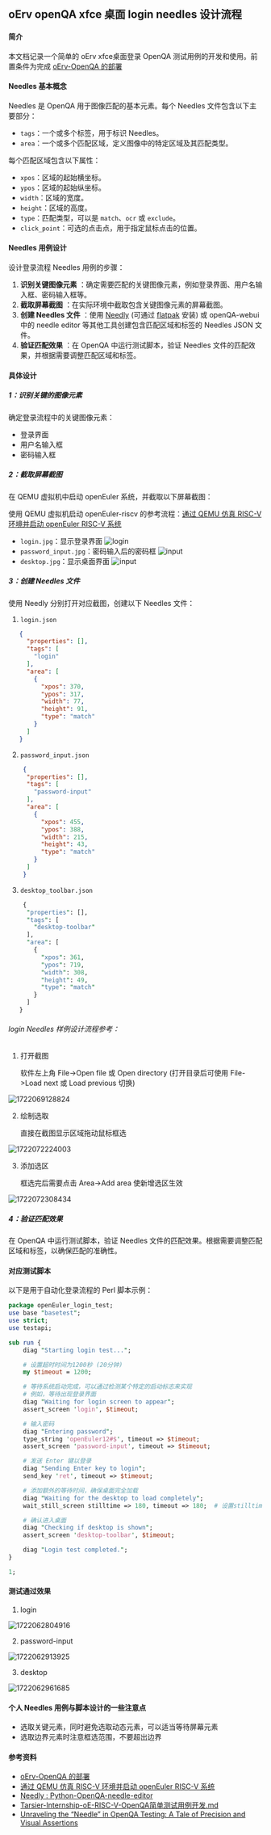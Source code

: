 ## oErv openQA xfce 桌面 login needles 设计流程

#### 简介

本文档记录一个简单的 oErv xfce桌面登录 OpenQA 测试用例的开发和使用。前置条件为完成 [oErv-OpenQA 的部署](https://gitee.com/lvxiaoqian/memo/blob/master/deploy-openQA-for-riscv.md)

#### Needles 基本概念

Needles 是 OpenQA 用于图像匹配的基本元素。每个 Needles 文件包含以下主要部分：

* `tags`：一个或多个标签，用于标识 Needles。
* `area`：一个或多个匹配区域，定义图像中的特定区域及其匹配类型。

每个匹配区域包含以下属性：

* `xpos`：区域的起始横坐标。
* `ypos`：区域的起始纵坐标。
* `width`：区域的宽度。
* `height`：区域的高度。
* `type`：匹配类型，可以是 `match`、`ocr` 或 `exclude`。
* `click_point`：可选的点击点，用于指定鼠标点击的位置。

#### Needles 用例设计

设计登录流程 Needles 用例的步骤：

1. **识别关键图像元素** ：确定需要匹配的关键图像元素，例如登录界面、用户名输入框、密码输入框等。
2. **截取屏幕截图** ：在实际环境中截取包含关键图像元素的屏幕截图。
3. **创建 Needles 文件** ：使用 [Needly](https://pagure.io/fedora-qa/Python-OpenQA-needle-editor) (可通过 [flatpak](https://flathub.org/oc/apps/io.github.lruzicka.Needly) 安装) 或 openQA-webui 中的 needle editor 等其他工具创建包含匹配区域和标签的 Needles JSON 文件。
4. **验证匹配效果** ：在 OpenQA 中运行测试脚本，验证 Needles 文件的匹配效果，并根据需要调整匹配区域和标签。

#### 具体设计

##### 1：识别关键的图像元素

确定登录流程中的关键图像元素：

* 登录界面
* 用户名输入框
* 密码输入框

##### 2：截取屏幕截图

在 QEMU 虚拟机中启动 openEuler 系统，并截取以下屏幕截图：

使用 QEMU 虚拟机启动 openEuler-riscv 的参考流程：[通过 QEMU 仿真 RISC-V 环境并启动 openEuler RISC-V 系统](https://www.openeuler.org/zh/blog/phoebe/2023-09-26-Run-openEuler-RISC-V-On-Qemu.html)

* `login.jpg`：显示登录界面
  ![login](needles/openEuler-login/login.png)
* `password_input.jpg`：密码输入后的密码框
  ![input](needles/openEuler-login/password-input.png)
* `desktop.jpg`：显示桌面界面
  ![input](needles/openEuler-login/desktop.png)

##### 3：创建 Needles 文件

使用 Needly 分别打开对应截图，创建以下 Needles 文件：

1. `login.json`

```json
   {
     "properties": [],
     "tags": [
       "login"
     ],
     "area": [
       {
         "xpos": 370,
         "ypos": 317,
         "width": 77,
         "height": 91,
         "type": "match"
       }
     ]
   }
```

2. `password_input.json`

```json
    {
     "properties": [],
     "tags": [
       "password-input"
     ],
     "area": [
       {
         "xpos": 455,
         "ypos": 388,
         "width": 215,
         "height": 43,
         "type": "match"
       }
     ]
    }
```

3. `desktop_toolbar.json`

```perl
    {
     "properties": [],
     "tags": [
       "desktop-toolbar"
     ],
     "area": [
       {
         "xpos": 361,
         "ypos": 719,
         "width": 308,
         "height": 49,
         "type": "match"
       }
     ]
   }
```

###### login Needles 样例设计流程参考：

1. 打开截图

   软件左上角 File->Open file 或 Open directory (打开目录后可使用 File->Load next 或 Load previous 切换)

![1722069128824](image/needles-design/1722069128824.png)

2. 绘制选取

   直接在截图显示区域拖动鼠标框选

![1722072224003](image/needles-design/1722072224003.png)

3. 添加选区

   框选完后需要点击 Area->Add area 使新增选区生效

![1722072308434](image/needles-design/1722072308434.png)

##### 4：验证匹配效果

在 OpenQA 中运行测试脚本，验证 Needles 文件的匹配效果。根据需要调整匹配区域和标签，以确保匹配的准确性。

#### 对应测试脚本

以下是用于自动化登录流程的 Perl 脚本示例：

```perl
package openEuler_login_test;
use base "basetest";
use strict;
use testapi;

sub run {
    diag "Starting login test...";

    # 设置超时时间为1200秒 (20分钟)
    my $timeout = 1200;

    # 等待系统启动完成，可以通过检测某个特定的启动标志来实现
    # 例如，等待出现登录界面
    diag "Waiting for login screen to appear";
    assert_screen 'login', $timeout;

    # 输入密码
    diag "Entering password";
    type_string 'openEuler12#$', timeout => $timeout;
    assert_screen 'password-input', timeout => $timeout;

    # 发送 Enter 键以登录
    diag "Sending Enter key to login";
    send_key 'ret', timeout => $timeout;

    # 添加额外的等待时间，确保桌面完全加载
    diag "Waiting for the desktop to load completely";
    wait_still_screen stilltime => 180, timeout => 180;  # 设置stilltime和timeout为300秒 (5分钟)

    # 确认进入桌面
    diag "Checking if desktop is shown";
    assert_screen 'desktop-toolbar', $timeout;

    diag "Login test completed.";
}

1;
```

#### 测试通过效果

1. login

![1722062804916](image/needles-design/1722062804916.png)

2. password-input

![1722062913925](image/needles-design/1722062913925.png)

3. desktop

![1722062961685](image/needles-design/1722062961685.png)

#### 个人 Needles 用例与脚本设计的一些注意点

+ 选取关键元素，同时避免选取动态元素，可以适当等待屏幕元素
+ 选取边界元素时注意框选范围，不要超出边界

#### 参考资料

+ [oErv-OpenQA 的部署](https://gitee.com/lvxiaoqian/memo/blob/master/deploy-openQA-for-riscv.md)
+ [通过 QEMU 仿真 RISC-V 环境并启动 openEuler RISC-V 系统](https://www.openeuler.org/zh/blog/phoebe/2023-09-26-Run-openEuler-RISC-V-On-Qemu.html)
+ [Needly : Python-OpenQA-needle-editor](https://pagure.io/fedora-qa/Python-OpenQA-needle-editor)
+ [Tarsier-Internship-oE-RISC-V-OpenQA简单测试用例开发.md](https://github.com/brsf11/Tarsier-Internship/blob/main/Document/OpenQA/oE-RISC-V-OpenQA%E7%AE%80%E5%8D%95%E6%B5%8B%E8%AF%95%E7%94%A8%E4%BE%8B%E5%BC%80%E5%8F%91.md)
+ [Unraveling the “Needle” in OpenQA Testing: A Tale of Precision and Visual Assertions](https://tanjuachaleke.wordpress.com/2023/12/28/unraveling-the-needle-in-openqa-testing-a-tale-of-precision-and-visual-assertions/)
